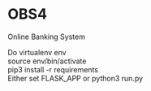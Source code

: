 # OBS4
Online Banking System

Do 
virtualenv env <br/>
source env/bin/activate <br/> 
pip3 install -r requirements <br/> 
Either set FLASK_APP or python3 run.py
